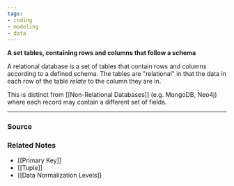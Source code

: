 ```yaml
---
tags:
- coding
- modeling
- data
---
```

**A set tables, containing rows and columns that follow a schema**

A relational database is a set of tables that contain rows and columns according to a defined schema. The tables are "relational" in that the data in each row of the table *relate* to the column they are in.

This is distinct from [[Non-Relational Databases]]  (e.g. MongoDB, Neo4j) where each record may contain a different set of fields. 

---

### Source


### Related Notes
- [[Primary Key]] 
- [[Tuple]] 
- [[Data Normalization Levels]]